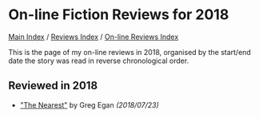 # On-line Fiction Reviews for 2018

[Main Index](../../../README.md) / [Reviews Index](../../README.md) / [On-line Reviews Index](../README.md)

This is the page of my on-line reviews in 2018, organised by the start/end date the story was read in reverse chronological order.

## Reviewed in 2018
- ["The Nearest"](20180723-TheNearest.md) by Greg Egan *(2018/07/23)*
